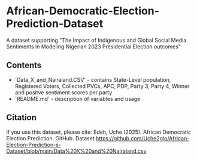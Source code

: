 # African-Democratic-Election-Prediction-Dataset
A dataset supporting "The Impact of Indigenous and Global Social Media Sentiments in Modeling Nigerian 2023 Presidential Election outcomes"

## Contents
- 'Data_X_and_Nairaland.CSV' - contains State-Level population, Registered Voters, Collected PVCs, APC, PDP, Party 3, Party 4, Winner and positve sentiment scores per party 
- 'README.md' - description of variables and usage

## Citation
If you use this dataset, please cite:
Edeh, Uche (2025). African Democratic Election Prediction. GitHub. Dataset https://github.com/Uche2glo/African-Election-Prediction-s-Dataset/blob/main/Data%20X%20and%20Nairaland.csv
